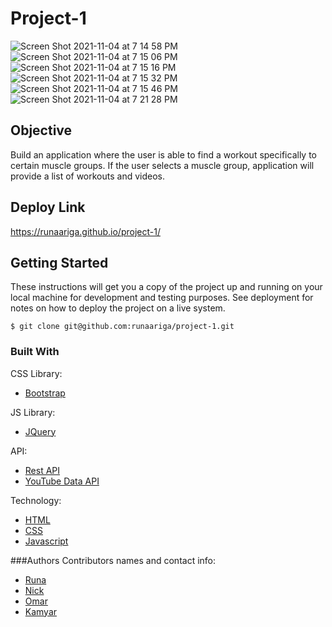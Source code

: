 # Project-1
![Screen Shot 2021-11-04 at 7 14 58 PM](https://user-images.githubusercontent.com/86388266/140447122-1b521d7a-fb59-4bc1-84b6-5597a0a9758c.png )
![Screen Shot 2021-11-04 at 7 15 06 PM](https://user-images.githubusercontent.com/86388266/140447154-906528c3-d553-4869-8b9d-2b6572b2d959.png )
![Screen Shot 2021-11-04 at 7 15 16 PM](https://user-images.githubusercontent.com/86388266/140447178-a482cde8-6c15-4365-a1c1-262af8a91753.png )
![Screen Shot 2021-11-04 at 7 15 32 PM](https://user-images.githubusercontent.com/86388266/140447194-dd8082b8-9ee5-4e20-8c22-46f879aa8af5.png )
![Screen Shot 2021-11-04 at 7 15 46 PM](https://user-images.githubusercontent.com/86388266/140447203-d0b2e290-3ccf-4e6a-af77-9439bb53c22b.png )
![Screen Shot 2021-11-04 at 7 21 28 PM](https://user-images.githubusercontent.com/86388266/140447638-3cb3cb4c-07d7-49f9-9ea0-25da1302fc17.png )



## Objective
Build an application where the user is able to find a workout specifically to certain muscle groups. 
If the user selects a muscle group, application will provide a list of workouts and videos.

## Deploy Link
https://runaariga.github.io/project-1/


## Getting Started
These instructions will get you a copy of the project up and running on your local machine for development and testing purposes. See deployment for notes on how to deploy the project on a live system.

```
$ git clone git@github.com:runaariga/project-1.git
```

### Built With
CSS Library:
* [Bootstrap](https://getbootstrap.com)

JS Library:
* [JQuery](https://jquery.com)

API:
* [Rest API](https://wger.de/en/software/api)
* [YouTube Data API](https://developers.google.com/youtube/v3)

Technology:
* [HTML](https://developer.mozilla.org/en-US/docs/Web/HTML)
* [CSS](https://developer.mozilla.org/en-US/docs/Web/CSS)
* [Javascript](https://developer.mozilla.org/en-US/docs/Web/JavaScrip)


###Authors
Contributors names and contact info:

* [Runa](https://github.com/runaariga)
* [Nick](https://github.com/nicholasamarillo)
* [Omar](https://github.com/OmarAce)
* [Kamyar](https://github.com/Kam-Mivehchi)

